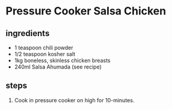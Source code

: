 # Pressure Cooker Salsa Chicken

## ingredients

- 1 teaspoon chili powder
- 1/2 teaspoon kosher salt
- 1kg boneless, skinless chicken breasts
- 240ml Salsa Ahumada (see recipe)

## steps

1. Cook in pressure cooker on high for 10-minutes.
